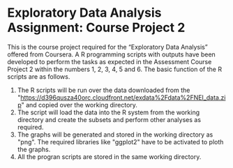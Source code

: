 # Exploratory Data Analysis Assignment: Course Project 2

This is the course project required for the “Exploratory Data Analysis” offered from Coursera. A R programming scripts with outputs have been developed to perform the tasks as expected in the Assessment Course Project 2 within the numbers 1, 2, 3, 4, 5 and 6. The basic function of the R scripts are as follows.

1. The R scripts will be run over the data downloaded from the "https://d396qusza40orc.cloudfront.net/exdata%2Fdata%2FNEI_data.zip" and copied over the working directory.
2. The script will load the data into the R system from the working directory and create the subsets and perform other analyses as required.
3. The graphs will be generated and stored in the working directory as "png". The required libraries like "ggplot2" have to be activated to ploth the graphs.
4. All the progran scripts are stored in the same working directory.
